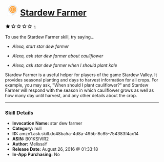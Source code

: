 # &nbsp;<img src="skill_icon" alt="Stardew Farmer icon" width="36"> [Stardew Farmer](http://alexa.amazon.com/#skills/amzn1.ask.skill.dc48ba5a-4d8a-495b-8c85-754383f4ac14)
![1 stars](../../images/ic_star_black_18dp_1x.png)![1 stars](../../images/ic_star_border_black_18dp_1x.png)![1 stars](../../images/ic_star_border_black_18dp_1x.png)![1 stars](../../images/ic_star_border_black_18dp_1x.png)![1 stars](../../images/ic_star_border_black_18dp_1x.png) 1

To use the Stardew Farmer skill, try saying...

* *Alexa, start star dew farmer*

* *Alexa, ask star dew farmer about cauliflower*

* *Alexa, ask star dew farmer when I should plant kale*

Stardew Farmer is a useful helper for players of the game Stardew Valley. It provides seasonal planting and days to harvest information for all crops. For example, you may ask, "When should I plant cauliflower?" and Stardew Farmer will respond with the season in which cauliflower grows as well as how many day until harvest, and any other details about the crop.

***

### Skill Details

* **Invocation Name:** star dew farmer
* **Category:** null
* **ID:** amzn1.ask.skill.dc48ba5a-4d8a-495b-8c85-754383f4ac14
* **ASIN:** B01KSIVIR2
* **Author:** MelissaY
* **Release Date:** August 26, 2016 @ 01:33:18
* **In-App Purchasing:** No
